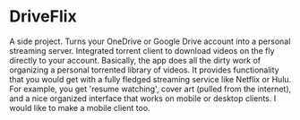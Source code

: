 # DriveFlix
A side project. Turns your OneDrive or Google Drive account into a personal streaming server. Integrated torrent client to download videos on the fly directly to your account. Basically, the app does all the dirty work of organizing a personal torrented library of videos. It provides functionality that you would get with a fully fledged streaming service like Netflix or Hulu. For example, you get 'resume watching', cover art (pulled from the internet), and a nice organized interface that works on mobile or desktop clients. I would like to make a mobile client too.
